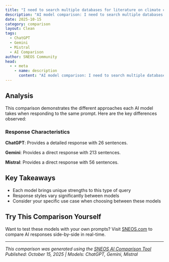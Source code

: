 ```yaml
---
title: "I need to search multiple databases for literature on climate change impacts on marine ecosystems. Help me: 1) Identify relevant databases (Web of Science"
description: "AI model comparison: I need to search multiple databases for literature on climate change impacts on marine ecosystems. H..."
date: 2025-10-15
category: comparison
layout: Clean
tags:
  - ChatGPT
  - Gemini
  - Mistral
  - AI Comparison
author: SNEOS Community
head:
  - - meta
    - name: description
      content: "AI model comparison: I need to search multiple databases for literature on climate change impacts on marine ecosystems. Help me: 1) Identify ..."
---
```


<ChatComparison
  title="I need to search multiple databases for literature on climate change impacts on marine ecosystems. Help me: 1) Identify relevant databases (Web of Science"
  prompt="I need to search multiple databases for literature on climate change impacts on marine ecosystems. Help me: 1) Identify relevant databases (Web of Science"
  :responses='{"ChatGPT": "Certainly! Here\u2019s a list of databases where you can find literature on climate change impacts on marine ecosystems, along with a brief description of each:\n\n1. **Web of Science**: A comprehensive research database covering various disciplines, including environmental science and marine biology. It allows for citation tracking and advanced search options.\n\n2. **Scopus**: Similar to Web of Science, Scopus is a large abstract and citation database of peer-reviewed literature across different fields, including climate science and marine studies.\n\n3. **Google Scholar**: A broad search engine for scholarly literature that can help you access a wide range of articles, theses, books, and conference papers from multiple sources.\n\n4. **PubMed**: While primarily focused on life sciences and biomedical topics, PubMed also includes research on marine biology and ecology, particularly regarding how climate change affects marine organisms and ecosystems.\n\n5. **ScienceDirect**: This database provides access to a large collection of scientific and technical research articles, particularly in the fields of earth and environmental science, including the impacts of climate change on marine ecosystems.\n\n6. **Environmental Science \u0026 Technology (Journal)**: Access articles related specifically to environmental science technologies and studies, including impacts on marine systems due to climate change.\n\n7. **Marine Science Research Journals**: Look for specific journals such as:\n   - **Marine Ecology Progress Series**\n   - **Journal of Marine Systems**\n   - **Estuarine, Coastal and Shelf Science**\n   - **Global Change Biology**\n   - **Aquatic Conservation: Marine and Freshwater Ecosystems**\n\n8. **Ecosystem \u0026 Environment**: Databases like SpringerLink or Wiley Online Library are also valuable for accessing articles across various environmental and ecological journals.\n\n9. **EarthDatabases**: For more specialized data, databases like the NOAA Digital Coast or the Ocean Biodiversity Information System may house relevant datasets and literature.\n\n10. **Theses and Dissertations Databases**: These can provide in-depth research projects on specific topics, such as the impacts of climate change on marine ecosystems. Databases like ProQuest Dissertations \u0026 Theses might be useful.\n\nWhen searching, make sure to use relevant keywords and possibly combine them using Boolean operators (AND, OR, NOT) to refine your results. Common keywords might include \u0022climate change,\u0022 \u0022marine ecosystems,\u0022 \u0022ocean acidification,\u0022 \u0022biodiversity,\u0022 and specific species or regions of interest. \n\nIf you have access to any academic institutions or libraries, they often provide subscriptions to these databases and additional resources. Happy searching!", "Gemini": "This is an excellent and comprehensive request! Conducting a thorough literature search is a cornerstone of good research. Let\u0027s break down each part to ensure you have a robust strategy for investigating climate change impacts on marine ecosystems.\n\n---\n\n### 1) Identify Relevant Databases\n\nBeyond Web of Science (WoS), here are other crucial databases and why they are relevant:\n\n1.  **Scopus (Elsevier):**\n    *   **Why:** WoS\u0027s main competitor, often has broader coverage of journals, conference proceedings, and books. Excellent for citation tracking, author profiles, and subject area refinement. It\u0027s crucial to use both WoS and Scopus for comprehensive coverage as their indexing varies.\n    *   **Access:** Usually through institutional subscriptions.\n\n2.  **Google Scholar:**\n    *   **Why:** Incredibly broad coverage, including peer-reviewed articles, theses, books, abstracts, and technical reports from all disciplines. Great for finding highly cited papers, tracking specific authors, and sometimes locating grey literature that might not be indexed elsewhere.\n    *   **Access:** Free.\n\n3.  **Aquatic Sciences and Fisheries Abstracts (ASFA) (ProQuest):**\n    *   **Why:** This is *highly specialized* and critical for your topic. It covers the science, technology, and management of marine and freshwater environments and resources. Excellent for marine biology, oceanography, fisheries, aquaculture, and aquatic pollution.\n    *   **Access:** Usually through institutional subscriptions.\n\n4.  **PubMed (National Library of Medicine):**\n    *   **Why:** While primarily biomedical, it has strong coverage of ecology, environmental science, and toxicology, especially where they intersect with biological processes. Many marine biology and ecology journals are indexed here.\n    *   **Access:** Free.\n\n5.  **Environmental Science \u0026 Pollution Management (ESPM) (ProQuest):**\n    *   **Why:** Covers a wide range of environmental topics, including pollution, ecology, conservation, natural resource management, and environmental technology. It often indexes a broader range of reports and grey literature relevant to environmental policy and management.\n    *   **Access:** Usually through institutional subscriptions.\n\n6.  **BIOSIS Previews (Web of Science platform):**\n    *   **Why:** If your institution has access, this is a dedicated biological sciences database that is much broader than the core Web of Science collection, covering more specialized biological journals, conference proceedings, and books.\n    *   **Access:** Usually through institutional subscriptions.\n\n7.  **ScienceDirect (Elsevier), Wiley Online Library, SpringerLink, Taylor \u0026 Francis Online:**\n    *   **Why:** These are publisher platforms. While the content is often indexed in WoS or Scopus, searching directly on these platforms can sometimes yield results (especially books or specific journal series) that might be harder to pinpoint in aggregator databases. They are also essential for full-text access.\n    *   **Access:** Usually through institutional subscriptions.\n\n8.  **IPCC Reports (Intergovernmental Panel on Climate Change):**\n    *   **Why:** Not a traditional database, but *essential* for foundational knowledge and synthesis. Their assessment reports (ARs) are comprehensive, peer-reviewed syntheses of the latest climate science, including specific chapters on oceans and marine ecosystems.\n    *   **Access:** Free on the IPCC website.\n\n9.  **NOAA Library (National Oceanic and Atmospheric Administration) / National Marine Fisheries Service (NMFS):**\n    *   **Why:** Excellent source for grey literature, technical reports, data, and publications from a leading US science agency focused on oceans and atmosphere.\n    *   **Access:** Free (many reports are publicly available).\n\n---\n\n### 2) Develop Effective Search Strategies (Keywords, Boolean Operators, Filters)\n\nThe key is to combine broad and specific terms, using Boolean logic and database features.\n\n**A. Core Concepts \u0026 Keywords:**\n\nDivide your topic into main concepts:\n\n1.  **Climate Change (Cause):**\n    *   \u0060\u0022climate change\u0022\u0060\n    *   \u0060\u0022global warming\u0022\u0060\n    *   \u0060\u0022ocean acidification\u0022\u0060\n    *   \u0060\u0022sea level rise\u0022\u0060\n    *   \u0060\u0022warming oceans\u0022\u0060\n    *   \u0060\u0022ocean deoxygenation\u0022\u0060\n    *   \u0060\u0022extreme weather events\u0022\u0060 (e.g., marine heatwaves)\n    *   \u0060\u0022anthropogenic forcing\u0022\u0060\n\n2.  **Impacts/Effects (Result):**\n    *   \u0060impact*\u0060 (impact, impacts, impacted)\n    *   \u0060effect*\u0060 (effect, effects, effective)\n    *   \u0060consequence*\u0060\n    *   \u0060threat*\u0060\n    *   \u0060vulnerab*\u0060 (vulnerable, vulnerability)\n    *   \u0060adapt*\u0060 (adaptation, adaptive)\n    *   \u0060resilien*\u0060 (resilience, resilient)\n    *   \u0060shift*\u0060 (shifts, shifting)\n    *   \u0060change*\u0060 (changes, changing)\n    *   \u0060degrad*\u0060 (degradation, degraded)\n    *   \u0060stress*\u0060 (stressor, stressed)\n    *   \u0060bleach*\u0060 (bleaching, bleached)\n    *   \u0060mortalit*\u0060\n    *   \u0060biodiversity loss\u0060\n    *   \u0060range shift*\u0060\n\n3.  **Marine Ecosystems (Location/Subject):**\n    *   \u0060\u0022marine ecosystem*\u0022\u0060\n    *   \u0060\u0022ocean ecosystem*\u0022\u0060\n    *   \u0060\u0022coastal ecosystem*\u0022\u0060\n    *   \u0060\u0022coral reef*\u0022\u0060\n    *   \u0060seagrass\u0060 OR \u0060\u0022sea grass\u0022\u0060 OR \u0060\u0022eelgrass\u0022\u0060\n    *   \u0060mangrove*\u0060\n    *   \u0060\u0022kelp forest*\u0022\u0060\n    *   \u0060\u0022estuar*\u0022\u0060 (estuary, estuaries, estuarine)\n    *   \u0060fisher*\u0060 (fisheries, fishery, fish)\n    *   \u0060plankton\u0060 OR \u0060phytoplankton\u0060 OR \u0060zooplankton\u0060\n    *   \u0060\u0022marine mammal*\u0022\u0060\n    *   \u0060\u0022deep sea\u0022\u0060 OR \u0060\u0022deep ocean\u0022\u0060\n    *   \u0060\u0022polar region*\u0022\u0060 OR \u0060arctic\u0060 OR \u0060antarctic\u0060\n    *   \u0060benthic\u0060 OR \u0060pelagic\u0060\n    *   \u0060\u0022sea turtle*\u0022\u0060\n    *   \u0060invertebrate*\u0060\n\n**B. Boolean Operators \u0026 Phrase Searching:**\n\n*   **\u0060AND\u0060**: Connects different concepts. *All* terms must be present.\n    *   Example: \u0060\u0022climate change\u0022\u0060 AND \u0060\u0022coral reefs\u0022\u0060 AND \u0060bleaching\u0060\n*   **\u0060OR\u0060**: Connects synonyms or related terms within the *same* concept. *Any* of the terms can be present.\n    *   Example: (\u0060\u0022climate change\u0022\u0060 OR \u0060\u0022global warming\u0022\u0060) AND (\u0060\u0022marine ecosystem*\u0022\u0060 OR \u0060\u0022ocean ecosystem*\u0022\u0060)\n*   **\u0060NOT\u0060**: Excludes specific terms (use carefully, as you might exclude relevant papers).\n    *   Example: \u0060\u0022climate change\u0022\u0060 AND \u0060fisheries\u0060 NOT \u0060freshwater\u0060\n*   **Quotation Marks (\u0060\u0022\u0022\u0060)**: For exact phrases.\n    *   Example: \u0060\u0022ocean acidification\u0022\u0060, \u0060\u0022sea level rise\u0022\u0060\n*   **Truncation (\u0060*\u0060)**: To find variations of a word (e.g., \u0060ecosystem*\u0060 finds ecosystem, ecosystems, ecological).\n*   **Wildcard (\u0060?\u0060)**: To replace a single character (e.g., \u0060wom?n\u0060 finds woman, women). Use sparingly.\n*   **Proximity Operators (\u0060NEAR/n\u0060, \u0060ADJ/n\u0060):** (Database-specific, check help files). Find terms within a certain number of words of each other.\n    *   Example (WoS): \u0060climate NEAR/5 marine\u0060 (climate within 5 words of marine). This is very powerful for precise results.\n\n**C. Step-by-Step Strategy Example (Iterative Process):**\n\n1.  **Start Broad:**\n    *   \u0060(\u0022climate change\u0022 OR \u0022global warming\u0022 OR \u0022ocean acidification\u0022) AND (\u0022marine ecosystem*\u0022 OR \u0022ocean ecosystem*\u0022)\u0060\n    *   *Evaluate results:* Too many? Too few? Irrelevant topics?\n\n2.  **Refine by Adding Specific Impacts:**\n    *   \u0060(\u0022climate change\u0022 OR \u0022global warming\u0022 OR \u0022ocean acidification\u0022) AND (\u0022marine ecosystem*\u0022 OR \u0022ocean ecosystem*\u0022) AND (impact* OR effect* OR vulnerab* OR adapt* OR resilien*)\u0060\n\n3.  **Refine by Adding Specific Ecosystems:**\n    *   \u0060(\u0022climate change\u0022 OR \u0022global warming\u0022) AND (\u0022coral reef*\u0022 OR seagrass OR mangrove*) AND (bleach* OR degrad* OR mortalit*)\u0060\n\n4.  **Use Proximity Operators for Precision (if available):**\n    *   \u0060(\u0022climate change\u0022 NEAR/5 \u0022marine ecosystem*\u0022)\u0060\n\n5.  **Look for Review Articles Early On:**\n    *   Add \u0060review\u0060 as a keyword or use the \u0022Document Type\u0022 filter to find review articles that summarize existing literature. These are excellent starting points.\n\n**D. Filters (Database-Specific):**\n\n*   **Publication Date:** Crucial for current research (e.g., last 5, 10, or 20 years). Climate change science evolves rapidly.\n*   **Document Type:** Article, Review, Conference Paper, Report.\n*   **Subject Area/Category:** Narrow down to \u0022Marine \u0026 Freshwater Biology,\u0022 \u0022Oceanography,\u0022 \u0022Environmental Sciences,\u0022 \u0022Ecology.\u0022\n*   **Language:** Typically English.\n*   **Open Access:** If you prioritize freely available articles.\n*   **Affiliation:** If you want to see research from specific institutions.\n\n---\n\n### 3) Suggest Tools/Methods for Managing Results\n\nManaging your literature is as important as finding it.\n\n1.  **Reference Management Software (Essential):**\n    *   **Zotero (Free \u0026 Open Source):** Excellent for collecting, organizing, citing, and sharing research. Has a browser connector to easily import references and PDFs. Great for collaborative projects.\n    *   **Mendeley (Free with premium options):** Similar to Zotero, with good PDF annotation features and a social networking aspect.\n    *   **EndNote (Paid):** Industry standard, powerful for large libraries, robust citation formatting, and direct integration with many databases.\n    *   **Benefits:**\n        *   **Automatic Importing:** Import citations directly from databases.\n        *   **Organization:** Tag, keyword, and categorize articles.\n        *   **Deduplication:** Remove duplicate entries.\n        *   **Citation Generation:** Easily create bibliographies in various styles.\n        *   **PDF Management:** Attach and annotate PDFs.\n\n2.  **Spreadsheets (e.g., Excel, Google Sheets):**\n    *   **For Initial Screening \u0026 Tracking:** Create a spreadsheet to record:\n        *   \u0060Database Used\u0060\n        *   \u0060Search Query\u0060\n        *   \u0060Date of Search\u0060\n        *   \u0060Number of Initial Results\u0060\n        *   \u0060Title\u0060\n        *   \u0060Authors\u0060\n        *   \u0060Year\u0060\n        *   \u0060Journal\u0060\n        *   \u0060Abstract\u0060\n        *   \u0060Inclusion/Exclusion Decision\u0060 (Yes/No/Maybe)\n        *   \u0060Reason for Exclusion\u0060\n        *   \u0060Notes\u0060 (e.g., \u0022focuses on freshwater,\u0022 \u0022too general\u0022)\n    *   **Benefit:** Provides a systematic audit trail for your search process.\n\n3.  **Dedicated Screening Software (for large/systematic reviews):**\n    *   **Rayyan:** Free, web-based tool for collaborative screening of titles and abstracts, great for blinding reviewers and managing conflicts.\n    *   **Covidence:** Paid tool, more comprehensive for systematic reviews, including deduplication, screening, and data extraction.\n\n4.  **Folder Structure for PDFs:**\n    *   Create a logical folder structure on your computer (e.g., by topic, year, or primary/secondary literature). Reference managers can often help organize linked PDFs automatically.\n\n5.  **Search Log/Journal:**\n    *   Maintain a separate document (Word, Google Doc) that meticulously records every search string, database used, date, and number of results. This is critical for reproducibility and for refining your strategy over time.\n\n---\n\n### 4) Provide Tips for Critical Appraisal/Quality Assessment\n\nOnce you have a pool of articles, you need to assess their quality and relevance.\n\n1.  **Read the Abstract and Conclusion First:**\n    *   Quickly determine if the article is directly relevant to your specific research question and the marine context.\n\n2.  **Evaluate the Journal/Publisher:**\n    *   Is it a reputable, peer-reviewed journal in a relevant field (e.g., *Nature Climate Change*, *Science Advances*, *Global Change Biology*, *Marine Pollution Bulletin*, *Ecological Applications*)? Avoid predatory journals. Check impact factors (with caution) or journal rankings (e.g., SCImago Journal Rank).\n\n3.  **Assess Author Credentials and Affiliations:**\n    *   Are the authors experts in the field? Do they work for reputable institutions or research organizations?\n\n4.  **Scrutinize the Methodology:**\n    *   **Research Design:** Is it appropriate for the research question (e.g., field study, lab experiment, modeling, review, meta-analysis)?\n    *   **Data Collection:** Were the methods sound? Was the sampling adequate?\n    *   **Data Analysis:** Were appropriate statistical or analytical methods used? Are there potential biases in data interpretation?\n    *   **Limitations:** Do the authors acknowledge the limitations of their study? A good paper will always discuss its caveats.\n\n5.  **Check for Bias:**\n    *   **Funding Sources:** Does the funding source present a potential conflict of interest?\n    *   **Author Bias:** Do the authors present a balanced view, or is there an obvious agenda?\n    *   **Publication Bias:** Are studies with only positive or statistically significant results being published?\n\n6.  **Review the Results and Discussion:**\n    *   Are the results clearly presented?\n    *   Are the conclusions supported by the data and analysis?\n    *   Does the discussion place the findings in the context of existing literature?\n    *   Are the implications for marine ecosystems clearly articulated?\n\n7.  **Consider Recency:**\n    *   Climate change science is dynamic. While foundational papers are important, prioritize recent research (e.g., last 5-10 years) for the most up-to-date findings and projections.\n\n8.  **Look for Review Articles and Meta-Analyses:**\n    *   These are invaluable as they synthesize findings from many primary studies, often conducting their own quality assessments.\n\n---\n\n### 5) Outline Ethical Considerations\n\nEthical conduct is paramount in academic research.\n\n1.  **Academic Integrity \u0026 Plagiarism:**\n    *   **Proper Citation:** Always cite all sources, including ideas, data, and direct quotes. Use a consistent citation style.\n    *   **Paraphrasing:** When paraphrasing, ensure you accurately represent the original author\u0027s ideas and still cite them.\n    *   **Self-Plagiarism:** Do not reuse your own previously published work without proper citation and permission (if necessary).\n\n2.  **Copyright and Intellectual Property:**\n    *   **Fair Use:** Understand the principles of fair use when incorporating copyrighted material (e.g., figures, tables) into your work. Always seek permission when required.\n    *   **Database Terms of Use:** Adhere to the terms and conditions of the databases you use; typically, this means no systematic downloading of large quantities of full-text articles.\n    *   **Open Access vs. Paywall:** Be aware of the access rights for articles. Utilize institutional subscriptions responsibly.\n\n3.  **Bias in Selection and Interpretation:**\n    *   **Systematic Approach:** Implement a systematic and transparent search and screening process to minimize selection bias (e.g., only selecting papers that confirm your hypothesis).\n    *   **Balanced Reporting:** Critically evaluate studies and report findings fairly, even if they contradict your initial expectations. Acknowledge the limitations and uncertainties in the literature.\n    *   **Representativeness:** Ensure your literature review reflects the diversity of research and perspectives on the topic, not just a narrow subset.\n\n4.  **Data Transparency and Reproducibility:**\n    *   **Document Your Process:** Keep detailed records of your search strings, databases, dates, and screening decisions. This allows others to understand and potentially replicate your review process.\n    *   **Data Integrity:** If you are extracting data for a meta-analysis or synthesis, ensure accuracy in data extraction.\n\n5.  **Responsible Dissemination of Findings:**\n    *   **Accuracy:** Ensure that your synthesis and conclusions accurately reflect the evidence found in the literature.\n    *   **Avoid Alarmism/Misinformation:** While climate change impacts are serious, present the scientific evidence in a balanced and factual manner, avoiding sensationalism.\n\n---\n\n### 6) Give Advice on Staying Updated\n\nThe field of climate change and marine science is constantly evolving.\n\n1.  **Set Up Journal Table of Contents (TOC) Alerts:**\n    *   Identify key journals in your field (e.g., *Nature Climate Change*, *Global Change Biology*, *Marine Ecology Progress Series*, *Frontiers in Marine Science*, *Ecological Applications*) and sign up for email alerts when new issues are published.\n\n2.  **Create Saved Searches/RSS Feeds in Databases:**\n    *   Most major databases (WoS, Scopus, Google Scholar, PubMed, ASFA) allow you to save your complex search queries and set up email alerts for new articles that match your criteria. This is extremely effective.\n\n3.  **Follow Key Researchers and Research Groups:**\n    *   Use Google Scholar alerts to track new publications by leading experts in climate change impacts on marine ecosystems.\n    *   Follow their institutional pages or lab websites.\n\n4.  **Join Professional Societies and Mailing Lists:**\n    *   Organizations like the American Society of Limnology and Oceanography (ASLO), The Oceanography Society (TOS), or the Society for Conservation Biology (SCB) often have newsletters, job boards, and announcements of new research.\n\n5.  **Attend Conferences and Webinars:**\n    *   Participating in scientific conferences (even virtually) is an excellent way to hear about cutting-edge research before it\u0027s formally published, network with researchers, and identify emerging themes.\n\n6.  **Utilize Social Media (Professionally):**\n    *   Follow relevant scientists, journals, and research institutions on platforms like X (formerly Twitter) or LinkedIn. Many researchers share their new publications and discuss current topics there.\n\n7.  **Use ResearchGate or Academia.edu:**\n    *   While not always peer-reviewed, these platforms allow researchers to share pre-prints, articles, and connect with peers. You can follow specific topics or authors.\n\n8.  **Regularly Review Key Review Articles:**\n    *   Every 1-2 years, search for new review articles on your broad topic. These syntheses often provide an excellent overview of recent developments.\n\n---\n\nBy systematically approaching each of these steps, you will be well-equipped to conduct a thorough, high-quality literature search on climate change impacts on marine ecosystems. Good luck with your research!", "Mistral": "Certainly! Searching multiple databases for literature on climate change impacts on marine ecosystems is a great approach to ensure comprehensive coverage. Here are some relevant databases you can consider:\n\n1. **Web of Science (WoS)**:\n   - **Description**: A multidisciplinary database that covers a wide range of academic disciplines, including environmental sciences, marine biology, and climate change research.\n   - **Access**: Available through institutional subscriptions or individual access.\n   - **Search Tips**: Use keywords such as \u0022climate change,\u0022 \u0022marine ecosystems,\u0022 \u0022ocean acidification,\u0022 \u0022sea level rise,\u0022 and \u0022biodiversity.\u0022\n\n2. **Google Scholar**:\n   - **Description**: A freely accessible web search engine that indexes the full text or metadata of scholarly literature across an array of publishing formats and disciplines.\n   - **Access**: Free to use.\n   - **Search Tips**: Use specific search terms and filters to narrow down results to peer-reviewed articles and relevant publications.\n\n3. **ScienceDirect**:\n   - **Description**: A database of scientific and technical research, including journals and books, covering a broad range of scientific disciplines.\n   - **Access**: Available through institutional subscriptions or individual access.\n   - **Search Tips**: Use advanced search options to filter by subject areas such as \u0022Environmental Science\u0022 and \u0022Marine Science.\u0022\n\n4. **JSTOR**:\n   - **Description**: A digital library for scholars, researchers, and students, providing access to more than 12 million academic journal articles, books, and primary sources in 75 disciplines.\n   - **Access**: Available through institutional subscriptions or individual access.\n   - **Search Tips**: Use keywords related to climate change and marine ecosystems, and filter by relevant journals and disciplines.\n\n5. **Scopus**:\n   - **Description**: A bibliographic database containing abstracts and citations for academic journal articles, covering a wide range of disciplines including environmental sciences.\n   - **Access**: Available through institutional subscriptions or individual access.\n   - **Search Tips**: Use advanced search options to filter by subject areas and keywords related to climate change impacts on marine ecosystems.\n\n6. **PubMed**:\n   - **Description**: A free search engine accessing primarily the MEDLINE database of references and abstracts on life sciences and biomedical topics.\n   - **Access**: Free to use.\n   - **Search Tips**: Use specific search terms related to climate change and marine ecosystems, and filter by relevant journals and disciplines.\n\n7. **ProQuest**:\n   - **Description**: A multidisciplinary database that includes dissertations, theses, scholarly journals, newspapers, reports, working papers, and datasets.\n   - **Access**: Available through institutional subscriptions or individual access.\n   - **Search Tips**: Use advanced search options to filter by subject areas and keywords related to climate change impacts on marine ecosystems.\n\n8. **IEEE Xplore**:\n   - **Description**: A digital library providing access to technical literature in electrical engineering, computer science, and electronics, including conference papers and journals.\n   - **Access**: Available through institutional subscriptions or individual access.\n   - **Search Tips**: Use keywords related to climate change and marine ecosystems, focusing on technological and engineering aspects.\n\n9. **SpringerLink**:\n   - **Description**: A digital library providing access to scientific documents from journals, books, series, protocols, and reference works published by Springer.\n   - **Access**: Available through institutional subscriptions or individual access.\n   - **Search Tips**: Use advanced search options to filter by subject areas and keywords related to climate change impacts on marine ecosystems.\n\n10. **Wiley Online Library**:\n    - **Description**: A database providing access to journals, books, and reference works published by Wiley, covering a wide range of disciplines including environmental sciences.\n    - **Access**: Available through institutional subscriptions or individual access.\n    - **Search Tips**: Use keywords related to climate change and marine ecosystems, and filter by relevant journals and disciplines.\n\n### Search Strategy:\n1. **Define Keywords**: Start with a list of keywords such as \u0022climate change,\u0022 \u0022marine ecosystems,\u0022 \u0022ocean acidification,\u0022 \u0022sea level rise,\u0022 \u0022biodiversity,\u0022 \u0022coral reefs,\u0022 \u0022marine biodiversity,\u0022 and \u0022ecosystem services.\u0022\n2. **Use Boolean Operators**: Combine keywords using Boolean operators (AND, OR, NOT) to refine your search. For example, \u0022climate change AND marine ecosystems AND biodiversity.\u0022\n3. **Filter Results**: Use filters to narrow down results by publication date, type of document (e.g., journal articles, conference papers), and subject area.\n4. **Review Abstracts**: Quickly scan abstracts to determine the relevance of the articles before accessing the full text.\n5. **Citation Tracking**: Use citation tracking tools to find related articles and see how the research has been cited in other works.\n\nBy utilizing these databases and following a structured search strategy, you can effectively gather comprehensive literature on climate change impacts on marine ecosystems."}' published-date="{DateTime.UtcNow:HH:mm}"
/>

## Analysis

This comparison demonstrates the different approaches each AI model takes when responding to the same prompt. Here are the key differences observed:

### Response Characteristics

**ChatGPT**: Provides a detailed response with 26 sentences. 

**Gemini**: Provides a direct response with 213 sentences. 

**Mistral**: Provides a direct response with 56 sentences. 

## Key Takeaways

- Each model brings unique strengths to this type of query
- Response styles vary significantly between models
- Consider your specific use case when choosing between these models

## Try This Comparison Yourself

Want to test these models with your own prompts? Visit [SNEOS.com](https://sneos.com) to compare AI responses side-by-side in real-time.

---

*This comparison was generated using the [SNEOS AI Comparison Tool](https://sneos.com)*
*Published: October 15, 2025 | Models: ChatGPT, Gemini, Mistral*
